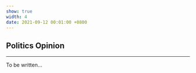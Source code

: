 ```yaml
---
show: true
width: 4
date: 2021-09-12 00:01:00 +0800
---
```


<div class="p-4">
    <h2>Politics Opinion</h2>
    <hr />
    <p>
       To be written...
    </p>
</div>
